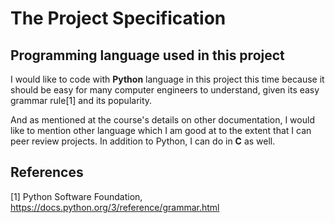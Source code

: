 # The Project Specification


## Programming language used in this project
I would like to code with **Python** language in this project this time because it should be easy for many computer engineers to understand, given its easy grammar rule[1] and its popularity.

And as mentioned at the course's details on other documentation, I would like to mention other language which I am good at to the extent that I can peer review projects. In addition to Python, I can do in **C** as well.

## References
[1] Python Software Foundation, https://docs.python.org/3/reference/grammar.html

